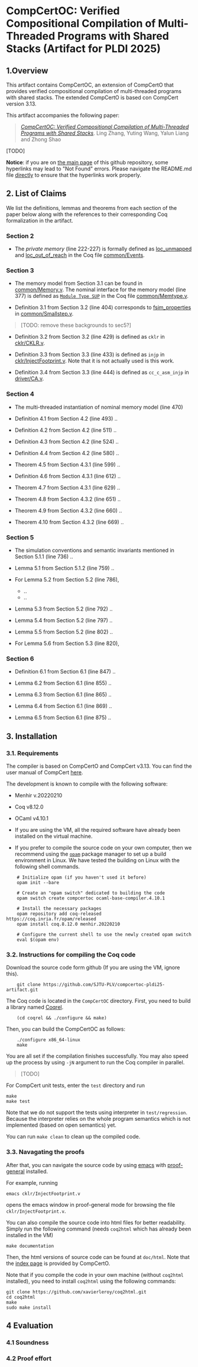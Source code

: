 # CompCertOC: Verified Compositional Compilation of Multi-Threaded Programs with Shared Stacks (Artifact for PLDI 2025)

## 1.Overview 

This artifact contains CompCertOC, an extension 
of CompCertO that provides verified compositional
compilation of multi-threaded programs with shared 
stacks. The extended CompCertO is based con CompCert
version 3.13.

This artifact accompanies the following paper:

> [*CompCertOC: Verified Compositional Compilation of Multi-Threaded Programs with Shared Stacks*](pldi25-paper146-submission.pdf). Ling Zhang, Yuting Wang, Yalun Liang and Zhong Shao

[TODO]

**Notice**: if you are on [the main page](https://github.com/SJTU-PLV/direct-refinement-popl24-artifact)
of this github repository, some
hyperlinks may lead to "Not Found" errors. Please navigate the README.md file 
[directly](https://github.com/SJTU-PLV/direct-refinement-popl24-artifact/blob/main/README.md)
to ensure that the hyperlinks work properly.


## 2. List of Claims

We list the definitions, lemmas and theorems from each section of the paper below along with the references to their corresponding Coq formalization in the artifact.
<!-- A more organized and complete explanation -->
<!-- of the Coq formalization is located in the section "Structure of the Formal Proofs" below. -->

### Section 2

- The *private memory* (line 222-227) is formally defined as [loc_unmapped](CompCertOC/common/Events.v#L616) and [loc_out_of_reach](CompCertOC/common/Events.v#L619) in the Coq file [common/Events](CompCertOC/common/Events.v).

### Section 3

- The memory model from Section 3.1 can be found in [common/Memory.v](CompCertOC/common/Memory.v). The nominal interface for the memory model (line 377) 
is defined as [`Module Type SUP`](CompCertOC/common/Memtype.v) in the Coq file [common/Memtype.v](CompCertOC/common/Memtype.v).

- Definition 3.1 from Section 3.2 (line 404)   corresponds to [fsim_properties](CompCertOC/common/Smallstep.v#L597) in [common/Smallstep.v](CompCertOC/common/Smallstep.v). 

>[TODO: remove these backgrounds to sec5?]
- Definition 3.2 from Section 3.2 (line 429) is defined as `cklr` in [cklr/CKLR.v](CompCertOC/cklr/CKLR.v).

- Definition 3.3 from Section 3.3 (line 433) is defined as `injp` in [cklr/InjectFootprint.v](CompCertOC/cklr/InjectFootprint.v). Note that it is not actually used is this work.

- Definition 3.4 from Section 3.3 (line 444) is
defined as `cc_c_asm_injp` in [driver/CA.v](CompCertOC/driver/CA.v).

### Section 4

- The multi-threaded instantiation of nominal memory model (line 470)

- Definition 4.1 from Section 4.2 (line 493) ..

- Definition 4.2 from Section 4.2 (line 511) ..

- Definition 4.3 from Section 4.2 (line 524) ..

- Definition 4.4 from Section 4.2 (line 580) ..

- Theorem 4.5 from Section 4.3.1 (line 599) ..

- Definition 4.6 from Section 4.3.1 (line 612) ..

- Theorem 4.7 from Section 4.3.1 (line 629) ..

- Theorem 4.8 from Section 4.3.2 (line 651) ..

- Theorem 4.9 from Section 4.3.2 (line 660) ..

- Theorem 4.10 from Section 4.3.2 (line 669) ..

### Section 5

- The simulation conventions and semantic invariants mentioned in Section 5.1.1 (line 736) ..

- Lemma 5.1 from Section 5.1.2 (line 759) ..

- For Lemma 5.2 from Section 5.2 (line 786),
    - ..
    - ..

- Lemma 5.3 from Section 5.2 (line 792) ..

- Lemma 5.4 from Section 5.2 (line 797) ..

- Lemma 5.5 from Section 5.2 (line 802) ..

- For Lemma 5.6 from Section 5.3 (line 820),

### Section 6

- Definition 6.1 from Section 6.1 (line 847) ..

- Lemma 6.2 from Section 6.1 (line 855) ..

- Lemma 6.3 from Section 6.1 (line 865) ..

- Lemma 6.4 from Section 6.1 (line 869) ..

- Lemma 6.5 from Section 6.1 (line 875) ..


## 3. Installation

### 3.1. Requirements

The compiler is based on CompCertO and CompCert v3.13. You can find the user manual of CompCert [here](http://compcert.inria.fr/man/).

The development is known to compile with the following software:
- Menhir v.20220210
- Coq v8.12.0
- OCaml v4.10.1

- If you are using the VM, all the required software have already been installed on the virtual machine.

- If you prefer to compile the source code on your own computer, then we recommend using the [`opam`](https://opam.ocaml.org/) package manager to set up a build environment in Linux. 
We have tested the building on Linux with the following shell commands.
```
    # Initialize opam (if you haven't used it before)
    opam init --bare
    
    # Create an "opam switch" dedicated to building the code
    opam switch create compcertoc ocaml-base-compiler.4.10.1
    
    # Install the necessary packages
    opam repository add coq-released https://coq.inria.fr/opam/released
    opam install coq.8.12.0 menhir.20220210
    
    # Configure the current shell to use the newly created opam switch
    eval $(opam env)
```

### 3.2. Instructions for compiling the Coq code

Download the source code form github (If you are using the VM, ignore this).
```
    git clone https://github.com/SJTU-PLV/compcertoc-pldi25-artifact.git
```

The Coq code is located in the `CompCertOC` directory.
First, you need to build a library named [Coqrel](https://github.com/CertiKOS/coqrel).
```
    (cd coqrel && ./configure && make)
```
Then, you can build the CompCertOC as follows:
```
    ./configure x86_64-linux
    make
```

You are all set if the compilation finishes successfully.  You may
also speed up the process by using `-jN` argument to run the Coq
compiler in parallel.

> [TODO]
<!-- We have tested running `make -j4` in the VM with 4GB virtual memory and 4 CPU cores, which in turn runs -->
<!-- on a host machine with Intel i9-12900H and 64 GB memory. The whole compilation takes about 8 -->
<!-- minutes. When using `make` command without any parallel compilation, -->
<!-- it takes about 20 minutes. -->


For CompCert unit tests, enter the `test` directory and run
```
make
make test
```

Note that we do not support the tests using interpreter in `test/regression`.
Because the interpreter relies on the whole program semantics which is not
implemented (based on open semantics) yet.

You can run `make clean` to clean up the compiled code.

### 3.3. Navagating the proofs

After that, you can navigate the source code by using
[emacs](https://www.gnu.org/software/emacs/) with [proof-general](https://proofgeneral.github.io/doc/master/userman/Introducing-Proof-General/)
installed.

For example, running

```
emacs cklr/InjectFootprint.v
```

opens the emacs window in 
proof-general
mode for browsing the file `cklr/InjectFootprint.v`. 

You can also compile the source code into html files for better
readability. Simply run the following command (needs
`coq2html` which has already been installed in the VM)

```
make documentation
```

Then, the html versions of source code can be found at `doc/html`.
Note that the [index page](DirectRefinement/doc/index.html) is provided by CompCertO.

Note that if you compile the code in your own machine (without
`coq2html` installed), you need to install `coq2html` using the
following commands:

```
git clone https://github.com/xavierleroy/coq2html.git
cd coq2html
make
sudo make install
```

## 4 Evaluation

### 4.1 Soundness 


### 4.2 Proof effort

